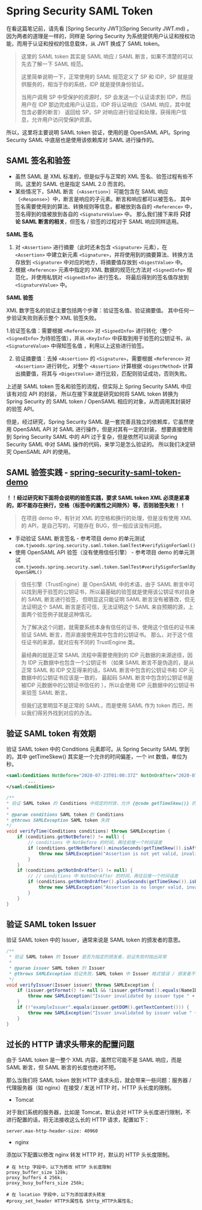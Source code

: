 # Spring Security SAML Token

在看这篇笔记前，请先看 [Spring Security JWT](Spring Security JWT.md) 。
因为两者的道理是一样的，同样是 Spring Security 为系统提供用户认证和授权功能，而用于认证和授权的信息载体，从 JWT 换成了 SAML token。
 
> 这里的 SAML token 其实是 SAML 响应 / SAML 断言，如果不清楚的可以先去了解一下 SAML 规范。
> 
> 这里简单说明一下，正常使用的 SAML 规范定义了 SP 和 IDP，SP 就是提供服务的，相当于你的系统，IDP 就是提供身份验证。
> 
> 当用户调用 SP 中受保护的资源时，SP 会发送一个认证请求到 IDP，然后用户在 IDP 那边完成用户认证后，IDP 将认证响应（SAML 响应，其中就包含必要的断言）
> 返回给 SP，SP 对响应进行验证和处理，获得用户信息，允许用户访问受保护资源。

所以，这里将主要说明 SAML token 验证，使用的是 OpenSAML API。Spring Security SAML 中底层也是使用该依赖库对 SAML 进行操作的。

## SAML 签名和验签

- 虽然 SAML 是 XML 标准的，但是似乎与正常的 XML 签名、验签过程有些不同。这里的 SAML 也是指定 SAML 2.0 而言的。
- 某些情况下，SAML 断言（`<Assertion>`）可能包含在 SAML 响应（`<Response>`）中，断言是响应的子元素。断言和响应都可以被签名，
其中签名需要使用到的算法、转换规则等信息，都被放到各自的 `<Reference>`  中，签名得到的值被放到各自的 `<SignatureValue>` 中。
那么我们接下来将 **只讨论 SAML 断言的相关**，但签名 / 验签的过程对于 SAML 响应同样适用。

**SAML 签名**

1. 对 `<Assertion>` 进行摘要（此时还未包含 `<Signature>` 元素），在 `<Assertion>` 中建立新元素 `<Signature>`，并将使用到的摘要算法、转换方法存放到 `<Signature>` 中对应的地方，将摘要值存放到 `<DigestValue>` 中。
2. 根据 `<Reference>` 元素中指定的 XML 数据的规范化方法对 `<SignedInfo>` 规范化，并使用私钥对 `<SignedInfo>` 进行签名，
   将最后得到的签名值存放到 `<SignatureValue>` 中。

**SAML 验签**

XML 数字签名的验证主要包括两个步骤：验证签名值、验证摘要值。
其中任何一步验证失败则表示整个 XML 验签失败。

1.验证签名值：需要根据 `<Reference>` 对 `<SignedInfo>` 进行转化（整个 `<SignedInfo>` 为待验签值），并从 `<KeyInfo>` 中获取到用于验签的公钥证书，从 `<SignatureValue>` 中得知签名值
  ，利用以上这些进行验签。

2. 验证摘要值：去掉 `<Assertion>` 的 `<Signature>`，需要根据 `<Reference>` 对 `<Assertion>` 进行转化，对整个 `<Assertion>` 计算根据 `<DigestMethod>` 计算出摘要值，将其与 `<DigestValue>` 进行比较，匹配则验证成功，否则失败。

上述是 SAML token 签名和验签的流程，但实际上 Spring Security SAML 中应该有对应 API 的封装，
所以在接下来就是研究如何将 SAML token 转换为 Spring Security 的 SAML token / OpenSAML 相应的对象，从而调用其封装好的验签 API。

但是，经过研究，Spring Security SAML 是一套完善且独立的依赖库，它虽然使用 OpenSAML API 对 SAML 进行操作，但是对其有一定的封装，
想要直接使用到 Spring Security SAML 中的 API 过于复杂，但是依然可以阅读 Spring Security SAML 中对 SAML 操作的代码，来学习是怎么验证的。
所以我们决定研究 OpenSAML API 的使用。

## SAML 验签实践 - [spring-security-saml-token-demo](https://github.com/a544793138/spring-security-saml-token-demo.git)

**！！经过研究和下面将会说明的验签实践，要求 SAML token XML 必须是紧凑的，即不能存在换行，空格（标签中的属性之间除外）等，否则验签失败！！**
> 在项目 demo 中，有针对 XML 的空格和换行的处理，但是没有使用 XML 的 API，是自己写的，可能存在 BUG，但一般应该没有问题。

- 手动验证 SAML 断言签名 - 参考项目 demo 的单元测试 `com.tjwoods.spring.security.saml.token.SamlTest#verifySignForSaml()`
- 使用 OpenSAML API 验签（没有使用信任引擎） - 参考项目 demo 的单元测试 `com.tjwoods.spring.security.saml.token.SamlTest#verifySignForSamlByOpenSAML()`

> 信任引擎（TrustEngine）是 OpenSAML 中的术语，由于 SAML 断言中可以找到用于验签的公钥证书，所以最基础的验签就是使用该公钥证书对自身的 SAML 断言进行验签，
> 但明显这只能证明 SAML 断言没有被篡改，但无法证明这个 SAML 断言是否可信，无法证明这个 SAML 来自预期的源，上面两个验签例子就是这种情况。
>
> 为了解决这个问题，就需要系统本身有信任的证书，使用这个信任的证书来验证 SAML 断言，而非直接使用其中包含的公钥证书。
> 那么，对于这个信任证书的来源，就对应有不同的 TrustEngine 类。
>
> 最经典的就是正常 SAML 流程中需要使用到的 IDP 元数据的来源途径，因为 IDP 元数据中也包含一个公钥证书
> （如果 SAML 断言不是伪造的，是从正常 SAML 和 IDP 交互得来的话，SAML 断言中包含的公钥证书和 IDP 元数据中的公钥证书应该是一致的，
> 最起码 SAML 断言中包含的公钥证书是被IDP 元数据中的公钥证书信任的 ），所以会使用 IDP 元数据中的公钥证书来验签 SAML 断言。
>
> 但我们这里明显不是正常的 SAML，而是使用 SAML 作为 token 而已，所以我们得另外找到对应的办法。

## 验证 SAML token 有效期

验证 SAML token 中的 Conditions 元素即可。从 Spring Security SAML 学到的。其中 getTimeSkew() 其实是一个允许的时间偏差，一个 int 数值，单位为秒。
```xml
<saml:Conditions NotBefore="2020-07-23T01:00:37Z" NotOnOrAfter="2020-07-23T09:01:37Z">
        ...
</saml:Conditions>
```

```java
/**
* 验证 SAML token 的 Conditions 中规定的时效，允许 {@code getTimeSkew()} 的时间偏差
*
* @param conditions SAML token 的 Conditions
* @throws SAMLException SAML token 失效
*/
void verifyTime(Conditions conditions) throws SAMLException {
    if (conditions.getNotBefore() != null) {
        // conditions 中 NotBefore 的时间，再往前推一个时间误差
        if (conditions.getNotBefore().minusSeconds(getTimeSkew()).isAfterNow()) {
            throw new SAMLException("Assertion is not yet valid, invalidated by condition notBefore " + conditions.getNotBefore());
        }
    }
    if (conditions.getNotOnOrAfter() != null) {
        // // conditions 中 NotOnOrAfter 的时间，再往后推一个时间误差
        if (conditions.getNotOnOrAfter().plusSeconds(getTimeSkew()).isBeforeNow()) {
            throw new SAMLException("Assertion is no longer valid, invalidated by condition notOnOrAfter " + conditions.getNotOnOrAfter());
        }
    }
}
```

## 验证 SAML token Issuer

验证 SAML token 中的 Issuer，通常来说是 SAML token 的颁发者的意思。

```java
/**
 * 验证 SAML token 的 Issuer 是否为指定的颁发者，验证失败时抛出异常
 *
 * @param issuer SAML token 的 Issuer
 * @throws SAMLException 验证失败，SAML token 中 Issuer 格式错误 / 颁发者不是预期
 */
void verifyIssuer(Issuer issuer) throws SAMLException {
    if (issuer.getFormat() != null && !issuer.getFormat().equals(NameIDType.ENTITY)) {
        throw new SAMLException("Issuer invalidated by issuer type " + issuer.getFormat());
    }
    if (!"exampleIssuer".equals(issuer.getDOM().getTextContent())) {
        throw new SAMLException("Issuer invalidated by issuer value " + issuer.getDOM().getTextContent() + " doesn't equal exampleIssuer");
    }
}
```

## 过长的 HTTP 请求头带来的配置问题

由于 SAML token 是一整个 XML 内容，虽然它可能不是 SAML 响应，而是 SAML 断言，但 SAML 断言的长度也绝对不短。

那么当我们将 SAML token 放到 HTTP 请求头后，就会带来一些问题：服务器 / 代理服务器（如 nginx）在接受 / 发送 HTTP 时，HTTP 头长度的限制。

- Tomcat

对于我们系统的服务器，比如是 Tomcat，默认会对 HTTP 头长度进行限制，不进行配置的话，将无法接收这么长的 HTTP 请求，配置如下：

```properties
server.max-http-header-size: 40960
```

- nginx

添加以下配置以修改 nginx 转发 HTTP 时，默认的 HTTP 头长度限制。

```
# 在 http 字段中，以下为修改 HTTP 头长度限制
proxy_buffer_size 128k;
proxy_buffers 4 256k;
proxy_busy_buffers_size 256k;

# 在 location 字段中，以下为添加请求头转发
#proxy_set_header HTTP头属性名 $http_HTTP头属性名;
```